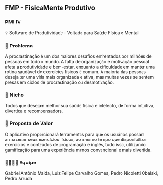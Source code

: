 ## **FMP - FisicaMente Produtivo**

### PMI IV

💡 Software de Produtividade - Voltado para Saúde Física e Mental

### 🙁 Problema

A procrastinação é um dos maiores desafios enfrentados por milhões de pessoas em todo o mundo. A falta de organização e motivação pessoal afeta a produtividade e bem-estar, enquanto a dificuldade em manter uma rotina saudável de exercícios físicos é comum. A maioria das pessoas deseja ter uma vida mais organizada e ativa, mas muitas vezes se sentem presas em ciclos de procrastinação ou desmotivação.

### 🙂 Nicho

Todos que desejam melhor sua saúde física e intelecto, de forma intuitiva, divertida e recompensadora.

### 🎁 Proposta de Valor

O aplicativo proporcionará ferramentas para que os usuários possam armazenar seus exercícios físicos, ao mesmo tempo que disponibiliza exercícios e conteúdos de programação e inglês, tudo isso, utilizando gamificação para uma experiência menos convencional e mais divertida.

### 🧑‍💻👩‍💻 Equipe

Gabriel Antônio Maida, Luiz Felipe Carvalho Gomes, Pedro Nicoletti Obalski, Pedro Arruda

